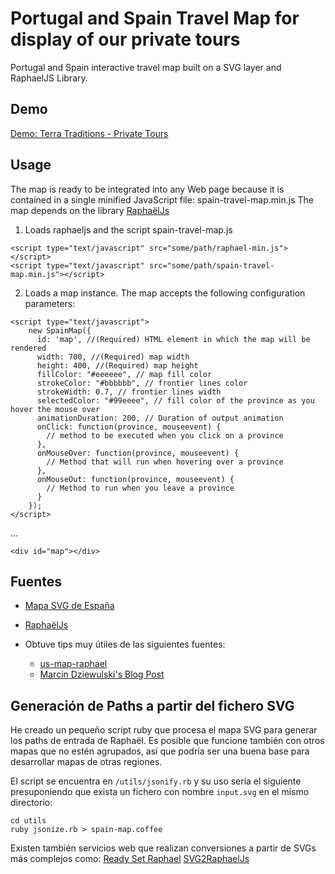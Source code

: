 # Portugal and Spain Travel Map for display of our private tours
Portugal and Spain interactive travel map built on a SVG layer and RaphaelJS Library.

## Demo

[Demo: Terra Traditions - Private Tours](https://terratraditionsconsulting.com)

## Usage

The map is ready to be integrated into any Web page because it is contained in a single minified JavaScript file: spain-travel-map.min.js
The map depends on the library [RaphaëlJs](http://raphaeljs.com)

1. Loads raphaeljs and the script spain-travel-map.js

  ```
  <script type="text/javascript" src="some/path/raphael-min.js"></script>
  <script type="text/javascript" src="some/path/spain-travel-map.min.js"></script>
  ```

2. Loads a map instance. The map accepts the following configuration parameters:

  ```
  <script type="text/javascript">
      new SpainMap({
        id: 'map', //(Required) HTML element in which the map will be rendered
        width: 700, //(Required) map width
        height: 400, //(Required) map height
        fillColor: "#eeeeee", // map fill color
        strokeColor: "#bbbbbb", // frontier lines color
        strokeWidth: 0.7, // frontier lines width
        selectedColor: "#99eeee", // fill color of the province as you hover the mouse over
        animationDuration: 200, // Duration of output animation
        onClick: function(province, mouseevent) {
          // method to be executed when you click on a province
        },
        onMouseOver: function(province, mouseevent) {
          // Method that will run when hovering over a province
        },
        onMouseOut: function(province, mouseevent) {
          // Method to run when you leave a province
        }
      });
  </script>
  ```

  ...

  ```
  <div id="map"></div>
  ```

## Fuentes
- [Mapa SVG de España](http://commons.wikimedia.org/wiki/File:Andaluc%C3%ADa_Oriental_con_M%C3%A1laga.svg)

- [RaphaëlJs](http://raphaeljs.com)

- Obtuve tips muy útiles de las siguientes fuentes:

  - [us-map-raphael](https://github.com/robflaherty/us-map-raphael)
  - [Marcin Dziewulski's Blog Post](http://playground.mobily.pl/tutorials/building-an-interactive-map-with-raphael.html)

## Generación de Paths a partir del fichero SVG
He creado un pequeño script ruby que procesa el mapa SVG para generar los paths de entrada de Raphaël. Es posible que funcione también con otros mapas que no estén agrupados, así que podría ser una buena base para desarrollar mapas de otras regiones.

El script se encuentra en `/utils/jsonify.rb` y su uso sería el siguiente presuponiendo que exista un fichero con nombre `input.svg` en el mismo directorio:

```
cd utils
ruby jsonize.rb > spain-map.coffee
```
Existen también servicios web que realizan conversiones a partir de SVGs más complejos como:
[Ready Set Raphael](http://readysetraphael.com)
[SVG2RaphaelJs](http://toki-woki.net/p/SVG2RaphaelJS/)
